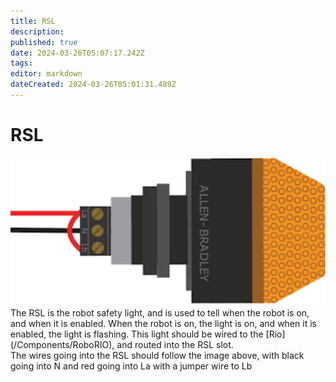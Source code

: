 ```yaml
---
title: RSL
description: 
published: true
date: 2024-03-26T05:07:17.242Z
tags: 
editor: markdown
dateCreated: 2024-03-26T05:01:31.489Z
---
```


# RSL
<img src="/rsl.png" width="600">
<br>
The RSL is the robot safety light, and is used to tell when the robot is on, and when it is enabled. When the robot is on, the light is on, and when it is enabled, the light is flashing. This light should be wired to the [Rio](/Components/RoboRIO), and routed into the RSL slot.

<br>
The wires going into the RSL should follow the image above, with black going into N and red going into La with a jumper wire to Lb